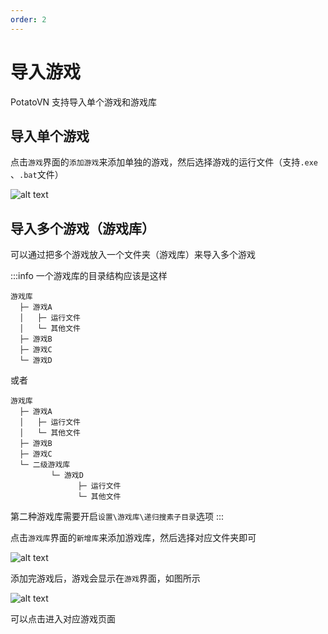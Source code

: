 ```yaml
---
order: 2
---
```

# 导入游戏

PotatoVN 支持导入单个游戏和游戏库

## 导入单个游戏

点击`游戏`界面的`添加游戏`来添加单独的游戏，然后选择游戏的运行文件（支持`.exe` 、`.bat`文件）

![alt text](/usage/import-game1.png)

## 导入多个游戏（游戏库）

可以通过把多个游戏放入一个文件夹（游戏库）来导入多个游戏

:::info
一个游戏库的目录结构应该是这样
```
游戏库
  ├─ 游戏A
  │   ├─ 运行文件
  │   └─ 其他文件
  ├─ 游戏B
  ├─ 游戏C
  └─ 游戏D
```
或者
```
游戏库
  ├─ 游戏A
  │   ├─ 运行文件
  │   └─ 其他文件
  ├─ 游戏B
  ├─ 游戏C
  └─ 二级游戏库
         └─ 游戏D
               ├─ 运行文件
               └─ 其他文件
```

第二种游戏库需要开启`设置\游戏库\递归搜素子目录`选项
:::


点击`游戏库`界面的`新增库`来添加游戏库，然后选择对应文件夹即可

![alt text](/usage/import-game2.png)

添加完游戏后，游戏会显示在`游戏`界面，如图所示

![alt text](/usage/import-game3.png)

可以点击进入对应游戏页面